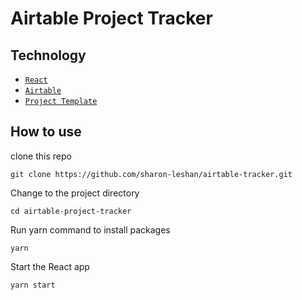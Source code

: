 # Airtable Project Tracker

## Technology

- [`React`](https://reactjs.org/)
- [`Airtable`](https://airtable.com/)
- [`Project Template`](https://airtable.com/appKT2LM4JYNbJexu/tbl9PfB4Zdx0YpFau/viwVzulzVhNzcshzc?blocks=hide)


## How to use

clone this repo

`git clone https://github.com/sharon-leshan/airtable-tracker.git`

Change to the project directory

`cd airtable-project-tracker`

Run yarn command to install packages

`yarn` 

Start the React app

`yarn start`